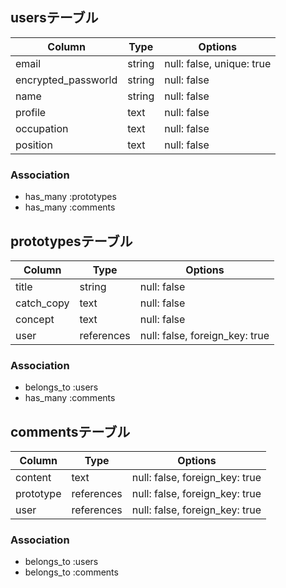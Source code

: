 ## usersテーブル

| Column               | Type       | Options                        |
| -------------------- | ---------- | ------------------------------ |
| email                | string     | null: false, unique: true      |
| encrypted_passworld  | string     | null: false                    |
| name                 | string     | null: false                    |
| profile              | text       | null: false                    |
| occupation           | text       | null: false                    |
| position             | text       | null: false                    |

### Association
- has_many :prototypes
- has_many :comments

## prototypesテーブル

| Column               | Type       | Options                        |
| -------------------- | ---------- | ------------------------------ |
| title                | string     | null: false                    |
| catch_copy           | text       | null: false                    |
| concept              | text       | null: false                    |
| user                 | references | null: false, foreign_key: true |

### Association
- belongs_to :users
- has_many :comments

## commentsテーブル

| Column               | Type       | Options                        |
| -------------------- | ---------- | ------------------------------ |
| content              | text       | null: false, foreign_key: true |
| prototype            | references | null: false, foreign_key: true |
| user                 | references | null: false, foreign_key: true |

### Association
- belongs_to :users
- belongs_to :comments

